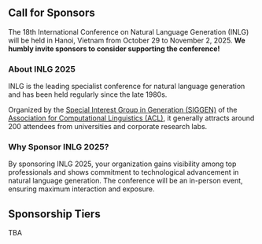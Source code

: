 ## Call for Sponsors

The 18th International Conference on Natural Language Generation (INLG) will be held in Hanoi, Vietnam from October 29 to November 2, 2025.
**We humbly invite sponsors to consider supporting the conference!**

### About INLG 2025

INLG is the leading specialist conference for natural language generation and has been held regularly since the late 1980s.

Organized by the [Special Interest Group in Generation (SIGGEN)](https://aclweb.org/aclwiki/SIGGEN) of the [Association for Computational Linguistics (ACL)](https://www.aclweb.org/portal/), it generally attracts around 200 attendees from universities and corporate research labs.

### Why Sponsor INLG 2025?

By sponsoring INLG 2025, your organization gains visibility among top professionals and shows commitment to technological advancement in natural language generation.
The conference will be an in-person event, ensuring maximum interaction and exposure.

## Sponsorship Tiers

TBA
<!-- 
For this event, we offer three one sponsor packages:

**<span style="color: red;"><b>Applications for Gold and Silver Sponsorships are now closed.</b></span>**

### Bronze Sponsorship - $500

- Sponsor's logo displayed on INLG website, in the official program, and on slides during the conference (**_small_** size)
- Featured in emails and social media posts about sponsors
- Opportunity to include brochure and novelties in the conference bags

### <s>Silver Sponsorship - $1,200</s>

 Thank you. Sold out!

- <s>All Bronze benefits, with sponsor's logo displayed at **_medium_** size</s>
- <s>A complimentary registration for the main conference and workshop, along with invitations to the banquet, reception, and lunch</s>
- <s>Opportunity to showcase a poster panel with an optional desk</s>

### <s>Gold Sponsorship - $2,500</s> 

Thank you. Sold out!

- <s>All Silver benefits, with sponsor's logo displayed at **_large_** size</s>
- <s>An additional complimentary registration for the main conference and workshop, along with invitations to the banquet, reception, and lunch</s>
- <s>Opportunity to showcase additional poster panel (two panels in total) with a bigger (2x) optional desk</s>
- <s>Sponsor's logo displayed on the hanging banner</s>

> 📝 _Note: For Silver and Gold sponsorship, we may close the sponsorship recruitment at any time due to limited venue space._

---

To explore sponsorship opportunities, please contact us directly at **<a href="mailto:M-INLG2024-sponsor-ml@aist.go.jp">M-INLG2024-sponsor-ml@aist.go.jp</a>**.

-->